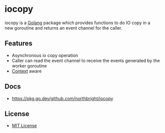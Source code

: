 # iocopy

iocopy is a [Golang](https://golang.org) package which provides functions to do IO copy in a new goroutine and returns an event channel for the caller.

## Features
* Asynchronous io copy operation
* Caller can read the event channel to receive the events generated by the worker goroutine
* [Context](https://pkg.go.dev/context#Context) aware

## Docs
* <https://pkg.go.dev/github.com/northbright/iocopy>

## License
* [MIT License](LICENSE)
